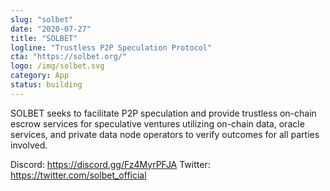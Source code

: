 ```yaml
---
slug: "solbet"
date: "2020-07-27"
title: "SOLBET"
logline: "Trustless P2P Speculation Protocol"
cta: "https://solbet.org/"
logo: /img/solbet.svg
category: App
status: building
---
```


SOLBET seeks to facilitate P2P speculation and provide trustless on-chain escrow services for speculative ventures utilizing on-chain data, oracle services, and private data node operators to verify outcomes for all parties involved.

Discord: https://discord.gg/Fz4MyrPFJA
Twitter: https://twitter.com/solbet_official


